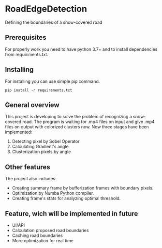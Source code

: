 # RoadEdgeDetection
Defining the boundaries of a snow-covered road
## Prerequisites
For properly work you need to have python 3.7+ and to install dependencies from requiriments.txt.
## Installing 
For installing you can use simple pip command.

`pip install -r requirements.txt`

## General overview
This project is developing to solve the problem of recognizing a snow-covered road. The program is waiting for .mp4 files on input and give .mp4 files on output with  colorized clusters now.
Now three stages have been implemented:
1. Detecting pixel by Sobel Operator
2. Calculating Gradient's angle
3. Clusterization pixels by angle

## Other features
The project also includes:
* Creating summary frame by bufferization frames with boundary pixels.
* Optimization by Numba Python compiler.
* Creating frame's stats for analyzing optimal threshold.

## Feature, wich will be implemented in future
* UI/API
* Calculation proposed road boundaries
* Caching road boundaries
* More optimization for real time
